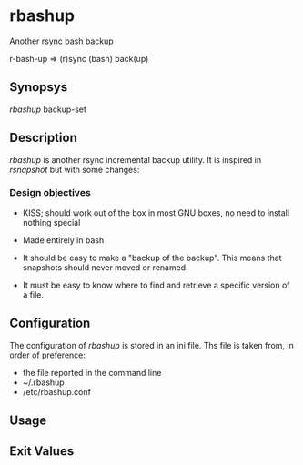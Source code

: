 rbashup
=======

Another rsync bash backup

r-bash-up => (r)sync (bash) back(up)

Synopsys
--------

*rbashup*          backup-set

Description
-----------

*rbashup* is another rsync incremental backup utility. It is inspired in 
*rsnapshot* but with some changes:

### Design objectives

 *  KISS; should work out of the box in most GNU boxes, no need to install
    nothing special

 *  Made entirely in bash

 *  It should be easy to make a "backup of the backup". This means that
    snapshots should never moved or renamed.

 *  It must be easy to know where to find and retrieve a specific version
    of a file.

Configuration
-------------

The configuration of *rbashup* is stored in an ini file. Ths file is taken from,
in order of preference:

 *  the file reported in the command line
 *  ~/.rbashup
 *  /etc/rbashup.conf

Usage
-----

Exit Values
-----------



